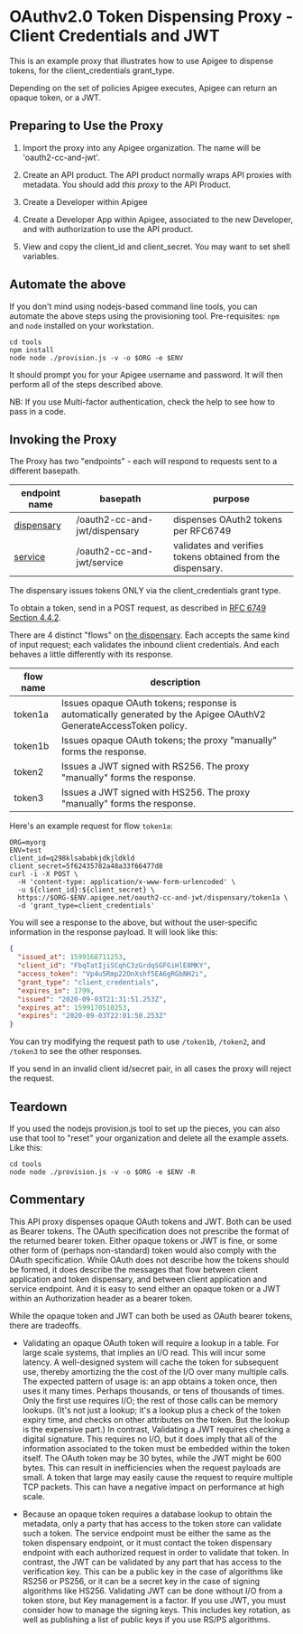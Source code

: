 # OAuthv2.0 Token Dispensing Proxy - Client Credentials and JWT

This is an example proxy that illustrates how to use Apigee to dispense tokens,
for the client_credentials grant_type.

Depending on the set of policies Apigee executes, Apigee can return an opaque token, or a JWT.


## Preparing to Use the Proxy

1. Import the proxy into any Apigee organization. The name will be 'oauth2-cc-and-jwt'.

2. Create an API product. The API product normally wraps API proxies with metadata.
You should add _this proxy_ to the API Product.

3. Create a Developer within Apigee

4. Create a Developer App within Apigee, associated to the new Developer, and with
   authorization to use the API product.

5. View and copy the client_id and client_secret.
   You may want to set shell variables.


## Automate the above

If you don't mind using nodejs-based command line tools, you can automate the
above steps using the provisioning tool. Pre-requisites: `npm` and `node`
installed on your workstation.

```
cd tools
npm install
node node ./provision.js -v -o $ORG -e $ENV
```

It should prompt you for your Apigee username and password. It will then perform
all of the steps described above.

NB: If you use Multi-factor authentication, check the help to see how to pass in a code.



## Invoking the Proxy

The Proxy has two "endpoints" - each will respond to requests sent to a different basepath.

| endpoint name                                    | basepath                      | purpose                             |
| ------------------------------------------------ | ----------------------------- | ----------------------------------- |
| [dispensary](./apiproxy/proxies/dispensary.xml)  | /oauth2-cc-and-jwt/dispensary | dispenses OAuth2 tokens per RFC6749 |
| [service](./apiproxy/proxies/service.xml)        | /oauth2-cc-and-jwt/service    | validates and verifies tokens obtained from the dispensary. |


The dispensary issues tokens ONLY via the client_credentials grant type.

To obtain a token, send in a POST request, as described in [RFC 6749 Section 4.4.2](https://tools.ietf.org/html/rfc6749#section-4.4.2]).

There are 4 distinct "flows" on [the
dispensary](./apiproxy/proxies/dispensary.xml). Each accepts the same kind of
input request; each validates the inbound client credentials.  And each behaves
a little differently with its response.

| flow name | description                                                                |
| --------- | -------------------------------------------------------------------------- |
| token1a   | Issues opaque OAuth tokens; response is automatically generated by the Apigee OAuthV2 GenerateAccessToken policy. |
| token1b   | Issues opaque OAuth tokens; the proxy "manually" forms the response.       |
| token2    | Issues a JWT signed with RS256. The proxy "manually" forms the response.   |
| token3    | Issues a JWT signed with HS256. The proxy "manually" forms the response.   |


Here's an example request for flow `token1a`:
```
ORG=myorg
ENV=test
client_id=q298klsababkjdkjldkld
client_secret=5f62435782a48a33f66477d8
curl -i -X POST \
  -H 'content-type: application/x-www-form-urlencoded' \
  -u ${client_id}:${client_secret} \
  https://$ORG-$ENV.apigee.net/oauth2-cc-and-jwt/dispensary/token1a \
  -d 'grant_type=client_credentials'
```

You will see a response to the above, but without the user-specific
information in the response payload. It will look like this:
```json
{
  "issued_at": 1599168711253,
  "client_id": "FbqTatIjiSCqhC3zGrdqSGFGiHlE8MKY",
  "access_token": "Vp4u5Rmp22OnXshf5EA6gRGbNH2i",
  "grant_type": "client_credentials",
  "expires_in": 1799,
  "issued": "2020-09-03T21:31:51.253Z",
  "expires_at": 1599170510253,
  "expires": "2020-09-03T22:01:50.253Z"
}
```

You can try modifying the request path to use `/token1b`, `/token2`, and
`/token3` to see the other responses.

If you send in an invalid client id/secret pair, in all cases the proxy will
reject the request.


## Teardown

If you used the nodejs provision.js tool to set up the pieces, you can also use
that tool to "reset" your organization and delete all the example assets. Like this:

```
cd tools
node node ./provision.js -v -o $ORG -e $ENV -R
```


## Commentary

This API proxy dispenses opaque OAuth tokens and JWT. Both can be used as Bearer
tokens. The OAuth specification does not prescribe the format of the returned
bearer token. Either opaque tokens or JWT is fine, or some other form of
(perhaps non-standard) token would also comply with the OAuth specification.
While OAuth does not describe how the tokens should be formed, it does describe
the messages that flow between client application and token dispensary, and
between client application and service endpoint.  And it is easy to send either
an opaque token or a JWT within an Authorization header as a bearer token.

While the opaque token and JWT can both be used as OAuth bearer tokens, there
are tradeoffs.

- Validating an opaque OAuth token will require a lookup in a table. For large
  scale systems, that implies an I/O read. This will incur some latency. A
  well-designed system will cache the token for subsequent use, thereby
  amortizing the the cost of the I/O over many multiple calls. The expected
  pattern of usage is: an app obtains a token once, then uses it many
  times. Perhaps thousands, or tens of thousands of times. Only the first use
  requires I/O; the rest of those calls can be memory lookups.  (It's not just a
  lookup; it's a lookup plus a check of the token expiry time, and checks on
  other attributes on the token. But the lookup is the expensive part.)  In
  contrast, Validating a JWT requires checking a digital signature. This
  requires no I/O, but it does imply that all of the information associated to
  the token must be embedded within the token itself. The OAuth token may be 30
  bytes, while the JWT might be 600 bytes. This can result in inefficiencies
  when the request payloads are small. A token that large may easily cause the
  request to require multiple TCP packets. This can have a negative impact on
  performance at high scale.

- Because an opaque token requires a database lookup to obtain the metadata,
  only a party that has access to the token store can validate such a token. The
  service endpoint must be either the same as the token dispensary endpoint, or
  it must contact the token dispensary endpoint with each authorized request in
  order to validate that token.  In contrast, the JWT can be validated by any
  part that has access to the verification key. This can be a public key in the
  case of algorithms like RS256 or PS256, or it can be a secret key in the case
  of signing algorithms like HS256. Validating JWT can be done without I/O from
  a token store, but Key management is a factor. If you use JWT, you must
  consider how to manage the signing keys. This includes key rotation, as well
  as publishing a list of public keys if you use RS/PS algorithms.
